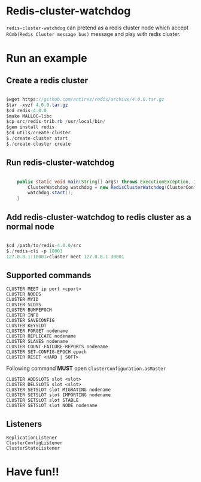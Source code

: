 # Redis-cluster-watchdog

`redis-cluster-watchdog` can pretend as a redis cluster node which accept `RCmb(Redis Cluster message bus)` message and play with redis cluster.

# Run an example

## Create a redis cluster

```java  

$wget https://github.com/antirez/redis/archive/4.0.0.tar.gz
$tar -xvzf 4.0.0.tar.gz
$cd redis-4.0.0
$make MALLOC=libc
$cp src/redis-trib.rb /usr/local/bin/
$gem install redis
$cd utils/create-cluster
$./create-cluster start
$./create-cluster create

```

## Run redis-cluster-watchdog

```java  

    public static void main(String[] args) throws ExecutionException, InterruptedException {
        ClusterWatchdog watchdog = new RedisClusterWatchdog(ClusterConfiguration.defaultSetting().setClusterAnnouncePort(10001));
        watchdog.start();
    }

```

## Add redis-cluster-watchdog to redis cluster as a normal node

```java  

$cd /path/to/redis-4.0.0/src
$./redis-cli -p 10001
127.0.0.1:10001>cluster meet 127.0.0.1 30001

```

## Supported commands

`CLUSTER MEET ip port <cport>`  
`CLUSTER NODES`  
`CLUSTER MYID`  
`CLUSTER SLOTS`  
`CLUSTER BUMPEPOCH`  
`CLUSTER INFO`  
`CLUSTER SAVECONFIG`  
`CLUSTER KEYSLOT`  
`CLUSTER FORGET nodename`  
`CLUSTER REPLICATE nodename`  
`CLUSTER SLAVES nodename`  
`CLUSTER COUNT-FAILURE-REPORTS nodename`  
`CLUSTER SET-CONFIG-EPOCH epoch`  
`CLUSTER RESET <HARD | SOFT>`  
  
Following command **MUST** open `ClusterConfiguration.asMaster`  
  
`CLUSTER ADDSLOTS slot <slot>`  
`CLUSTER DELSLOTS slot <slot>`  
`CLUSTER SETSLOT slot MIGRATING nodename`  
`CLUSTER SETSLOT slot IMPORTING nodename`  
`CLUSTER SETSLOT slot STABLE`  
`CLUSTER SETSLOT slot NODE nodename`  

## Listeners  

`ReplicationListener`  
`ClusterConfigListener`  
`ClusterStateListener`  

# Have fun!!